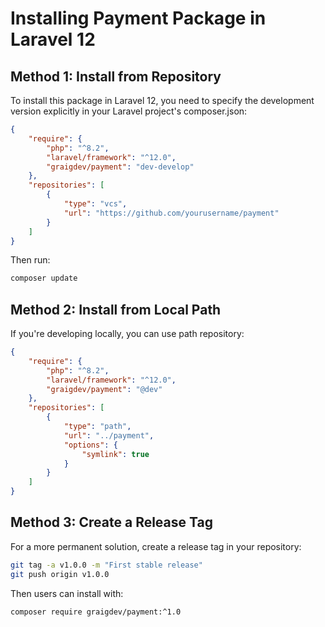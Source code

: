 # Installing Payment Package in Laravel 12

## Method 1: Install from Repository

To install this package in Laravel 12, you need to specify the development version explicitly in your Laravel project's composer.json:

```json
{
    "require": {
        "php": "^8.2",
        "laravel/framework": "^12.0",
        "graigdev/payment": "dev-develop"
    },
    "repositories": [
        {
            "type": "vcs",
            "url": "https://github.com/yourusername/payment"
        }
    ]
}
```

Then run:
```bash
composer update
```

## Method 2: Install from Local Path

If you're developing locally, you can use path repository:

```json
{
    "require": {
        "php": "^8.2",
        "laravel/framework": "^12.0",
        "graigdev/payment": "@dev"
    },
    "repositories": [
        {
            "type": "path",
            "url": "../payment",
            "options": {
                "symlink": true
            }
        }
    ]
}
```

## Method 3: Create a Release Tag

For a more permanent solution, create a release tag in your repository:

```bash
git tag -a v1.0.0 -m "First stable release"
git push origin v1.0.0
```

Then users can install with:
```bash
composer require graigdev/payment:^1.0
``` 